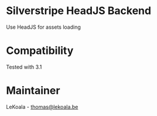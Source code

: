 Silverstripe HeadJS Backend
==================
Use HeadJS for assets loading

Compatibility
==================
Tested with 3.1

Maintainer
==================
LeKoala - thomas@lekoala.be